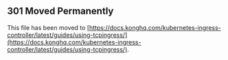 ## 301 Moved Permanently

This file has been moved to [https://docs.konghq.com/kubernetes-ingress-controller/latest/guides/using-tcpingress/](https://docs.konghq.com/kubernetes-ingress-controller/latest/guides/using-tcpingress/).

